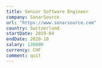 ```yaml
---
title: Senior Software Engineer
company: SonarSource
url: "https://www.sonarsource.com"
country: Switzerland
startDate: 2019-04
endDate: 2020-10
salary: 126000
currency: CHF
comment: quit
---
```

